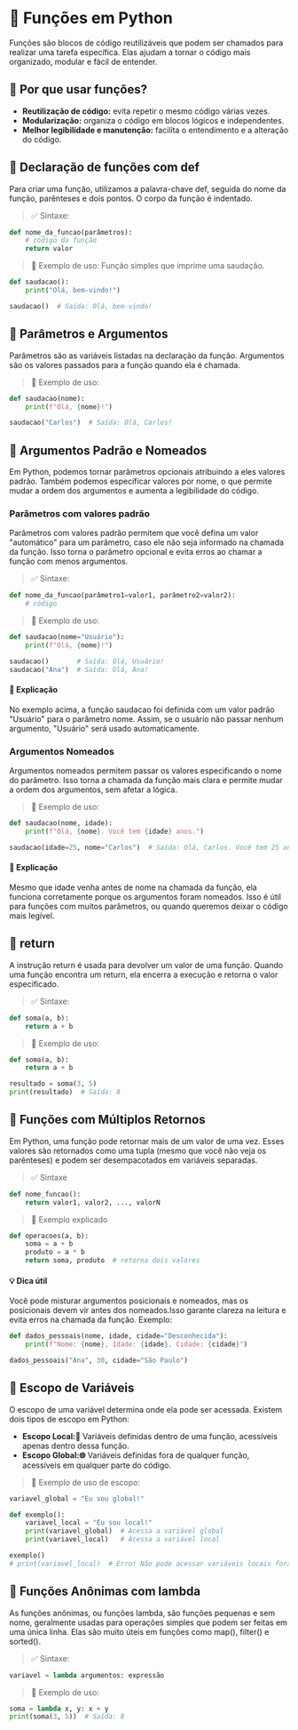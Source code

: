 # 🧰 Funções em Python

Funções são blocos de código reutilizáveis que podem ser chamados para realizar uma tarefa específica. Elas ajudam a tornar o código mais organizado, modular e fácil de entender.

## 📌 Por que usar funções?

- **Reutilização de código:** evita repetir o mesmo código várias vezes.
- **Modularização:** organiza o código em blocos lógicos e independentes.
- **Melhor legibilidade e manutenção:** facilita o entendimento e a alteração do código.

## 🔹 Declaração de funções com def

Para criar uma função, utilizamos a palavra-chave def, seguida do nome da função, parênteses e dois pontos. O corpo da função é indentado.

> ✅ Sintaxe:

```python
def nome_da_funcao(parâmetros):
    # código da função
    return valor
```

> 📌 Exemplo de uso: Função simples que imprime uma saudação.

```python
def saudacao():
    print("Olá, bem-vindo!")

saudacao()  # Saída: Olá, bem-vindo!
```

## 🔷 Parâmetros e Argumentos

Parâmetros são as variáveis listadas na declaração da função. Argumentos são os valores passados para a função quando ela é chamada.

> 📌 Exemplo de uso:

```python
def saudacao(nome):
    print(f"Olá, {nome}!")

saudacao("Carlos")  # Saída: Olá, Carlos!
```

## 🔷 Argumentos Padrão e Nomeados

Em Python, podemos tornar parâmetros opcionais atribuindo a eles valores padrão. Também podemos especificar valores por nome, o que permite mudar a ordem dos argumentos e aumenta a legibilidade do código.

### Parâmetros com valores padrão

Parâmetros com valores padrão permitem que você defina um valor "automático" para um parâmetro, caso ele não seja informado na chamada da função. Isso torna o parâmetro opcional e evita erros ao chamar a função com menos argumentos.

> ✅ Sintaxe:

```python
def nome_da_funcao(parâmetro1=valor1, parâmetro2=valor2):
    # código
```

> 📌 Exemplo de uso:

```python
def saudacao(nome="Usuário"):
    print(f"Olá, {nome}!")

saudacao()       # Saída: Olá, Usuário!
saudacao("Ana")  # Saída: Olá, Ana!
```

#### 📘 Explicação

No exemplo acima, a função saudacao foi definida com um valor padrão "Usuário" para o parâmetro nome. Assim, se o usuário não passar nenhum argumento, "Usuário" será usado automaticamente.

### Argumentos Nomeados

Argumentos nomeados permitem passar os valores especificando o nome do parâmetro. Isso torna a chamada da função mais clara e permite mudar a ordem dos argumentos, sem afetar a lógica.

> 📌 Exemplo de uso:

```python
def saudacao(nome, idade):
    print(f"Olá, {nome}. Você tem {idade} anos.")

saudacao(idade=25, nome="Carlos")  # Saída: Olá, Carlos. Você tem 25 anos.
```

#### 📘 Explicação

Mesmo que idade venha antes de nome na chamada da função, ela funciona corretamente porque os argumentos foram nomeados. Isso é útil para funções com muitos parâmetros, ou quando queremos deixar o código mais legível.

## 🔷 return

A instrução return é usada para devolver um valor de uma função. Quando uma função encontra um return, ela encerra a execução e retorna o valor especificado.

> ✅ Sintaxe:

```python
def soma(a, b):
    return a + b
```

> 📌 Exemplo de uso:

```python
def soma(a, b):
    return a + b

resultado = soma(3, 5)
print(resultado)  # Saída: 8
```

## 🔷 Funções com Múltiplos Retornos

Em Python, uma função pode retornar mais de um valor de uma vez. Esses valores são retornados como uma tupla (mesmo que você não veja os parênteses) e podem ser desempacotados em variáveis separadas.

> ✅ Sintaxe

```python
def nome_funcao():
    return valor1, valor2, ..., valorN
```

> 📌 Exemplo explicado

```python
def operacoes(a, b):
    soma = a + b
    produto = a * b
    return soma, produto  # retorna dois valores
```

#### 💡 Dica útil

Você pode misturar argumentos posicionais e nomeados, mas os posicionais devem vir antes dos nomeados.Isso garante clareza na leitura e evita erros na chamada da função. Exemplo:

```python
def dados_pessoais(nome, idade, cidade="Desconhecida"):
    print(f"Nome: {nome}, Idade: {idade}, Cidade: {cidade}")

dados_pessoais("Ana", 30, cidade="São Paulo")
```

## 🔹 Escopo de Variáveis

O escopo de uma variável determina onde ela pode ser acessada. Existem dois tipos de escopo em Python:

- **Escopo Local:🚩** Variáveis definidas dentro de uma função, acessíveis apenas dentro dessa função.
- **Escopo Global:🌐** Variáveis definidas fora de qualquer função, acessíveis em qualquer parte do código.

> 📌 Exemplo de uso de escopo:

```python
variavel_global = "Eu sou global!"

def exemplo():
    variavel_local = "Eu sou local!"
    print(variavel_global)  # Acessa a variável global
    print(variavel_local)   # Acessa a variável local

exemplo()
# print(variavel_local)  # Erro! Não pode acessar variáveis locais fora da função.
```

## 🔷 Funções Anônimas com lambda

As funções anônimas, ou funções lambda, são funções pequenas e sem nome, geralmente usadas para operações simples que podem ser feitas em uma única linha. Elas são muito úteis em funções como map(), filter() e sorted(). 

> ✅ Sintaxe:

```python
variavel = lambda argumentos: expressão
```

> 📌 Exemplo de uso:

```python
soma = lambda x, y: x + y
print(soma(3, 5))  # Saída: 8
```
